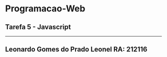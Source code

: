# Programacao-Web
## Tarefa 5 - Javascript
--------------
Leonardo Gomes do Prado Leonel
RA: 212116
----------
